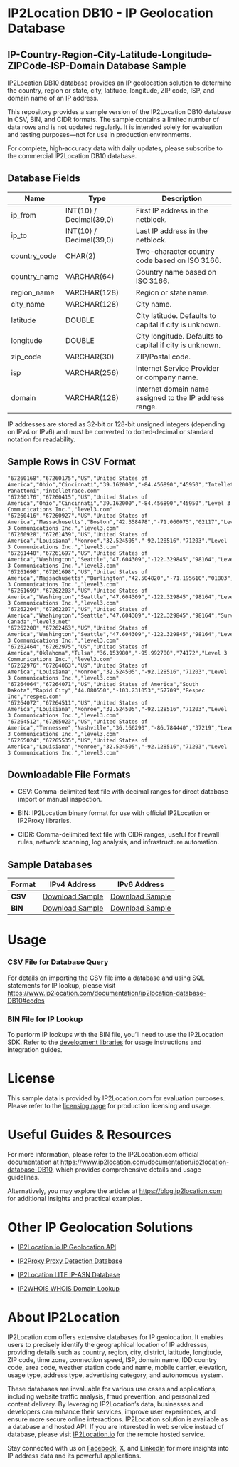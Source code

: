 # IP2Location DB10 - IP Geolocation Database

## IP-Country-Region-City-Latitude-Longitude-ZIPCode-ISP-Domain Database Sample

[IP2Location DB10 database](https://www.ip2location.com/database/db10-ip-country-region-city-latitude-longitude-zipcode-isp-domain) provides an IP geolocation solution to determine the country, region or state, city, latitude, longitude, ZIP code, ISP, and domain name of an IP address.

This repository provides a sample version of the IP2Location DB10 database in CSV, BIN, and CIDR formats. The sample contains a limited number of data rows and is not updated regularly. It is intended solely for evaluation and testing purposes—not for use in production environments.

For complete, high‑accuracy data with daily updates, please subscribe to the commercial IP2Location DB10 database.

## Database Fields

| **Name**        | **Type**                    | **Description**                                                                 |
|-----------------|-----------------------------|---------------------------------------------------------------------------------|
| ip_from         | INT(10) / Decimal(39,0)     | First IP address in the netblock.                                              |
| ip_to           | INT(10) / Decimal(39,0)     | Last IP address in the netblock.                                               |
| country_code    | CHAR(2)                     | Two-character country code based on ISO 3166.                                  |
| country_name    | VARCHAR(64)                 | Country name based on ISO 3166.                                                |
| region_name     | VARCHAR(128)                | Region or state name.                                                          |
| city_name       | VARCHAR(128)                | City name.                                                                     |
| latitude        | DOUBLE                      | City latitude. Defaults to capital if city is unknown.                         |
| longitude       | DOUBLE                      | City longitude. Defaults to capital if city is unknown.                        |
| zip_code         | VARCHAR(30)                 | ZIP/Postal code.                                                               |
| isp             | VARCHAR(256)                | Internet Service Provider or company name.                                     |
| domain          | VARCHAR(128)                | Internet domain name assigned to the IP address range.                         |

IP addresses are stored as 32-bit or 128-bit unsigned integers (depending on IPv4 or IPv6) and must be converted to dotted‑decimal or standard notation for readability.

## Sample Rows in CSV Format
```csv
"67260168","67260175","US","United States of America","Ohio","Cincinnati","39.162000","-84.456890","45950","Intelletrace Panattoni","intelletrace.com"
"67260176","67260415","US","United States of America","Ohio","Cincinnati","39.162000","-84.456890","45950","Level 3 Communications Inc.","level3.com"
"67260416","67260927","US","United States of America","Massachusetts","Boston","42.358478","-71.060075","02117","Level 3 Communications Inc.","level3.com"
"67260928","67261439","US","United States of America","Louisiana","Monroe","32.524505","-92.128516","71203","Level 3 Communications Inc.","level3.com"
"67261440","67261697","US","United States of America","Washington","Seattle","47.604309","-122.329845","98164","Level 3 Communications Inc.","level3.com"
"67261698","67261698","US","United States of America","Massachusetts","Burlington","42.504820","-71.195610","01803","Level 3 Communications Inc.","level3.com"
"67261699","67262203","US","United States of America","Washington","Seattle","47.604309","-122.329845","98164","Level 3 Communications Inc.","level3.com"
"67262204","67262207","US","United States of America","Washington","Seattle","47.604309","-122.329845","98164","Survitec Canada","level3.net"
"67262208","67262463","US","United States of America","Washington","Seattle","47.604309","-122.329845","98164","Level 3 Communications Inc.","level3.com"
"67262464","67262975","US","United States of America","Oklahoma","Tulsa","36.153980","-95.992780","74172","Level 3 Communications Inc.","level3.com"
"67262976","67264063","US","United States of America","Louisiana","Monroe","32.524505","-92.128516","71203","Level 3 Communications Inc.","level3.com"
"67264064","67264071","US","United States of America","South Dakota","Rapid City","44.080550","-103.231053","57709","Respec Inc","respec.com"
"67264072","67264511","US","United States of America","Louisiana","Monroe","32.524505","-92.128516","71203","Level 3 Communications Inc.","level3.com"
"67264512","67265023","US","United States of America","Tennessee","Nashville","36.166290","-86.784440","37219","Level 3 Communications Inc.","level3.com"
"67265024","67265535","US","United States of America","Louisiana","Monroe","32.524505","-92.128516","71203","Level 3 Communications Inc.","level3.com"
```

## Downloadable File Formats

- CSV: Comma-delimited text file with decimal ranges for direct database import or manual inspection.

- BIN: IP2Location binary format for use with official IP2Location or IP2Proxy libraries.

- CIDR: Comma-delimited text file with CIDR ranges, useful for firewall rules, network scanning, log analysis, and infrastructure automation.

## Sample Databases

| Format       | IPv4 Address                                                                                                         | IPv6 Address                                                                                                         |
|--------------|---------------------------------------------------------------------------------------------------------------------|---------------------------------------------------------------------------------------------------------------------|
| **CSV** | [Download Sample](https://github.com/ip2location/sample-databases/tree/main/IP2Location/DB10/ip2location-DB10-sample.ipv4.csv) | [Download Sample](https://github.com/ip2location/sample-databases/tree/main/IP2Location/DB10/ip2location-DB10-sample.ipv6.csv) |
| **BIN** | [Download Sample](https://github.com/ip2location/sample-databases/tree/main/IP2Location/DB10/ip2location-DB10-sample.ipv4.bin) | [Download Sample](https://github.com/ip2location/sample-databases/tree/main/IP2Location/DB10/ip2location-DB10-sample.ipv6.bin) |

# Usage

### CSV File for Database Query

For details on importing the CSV file into a database and using SQL statements for IP lookup, please visit <https://www.ip2location.com/documentation/ip2location-database-DB10#codes>

### BIN File for IP Lookup

To perform IP lookups with the BIN file, you’ll need to use the IP2Location SDK. Refer to the [development libraries](https://www.ip2location.com/development-libraries/) for usage instructions and integration guides.

# License

This sample data is provided by IP2Location.com for evaluation purposes. Please refer to the [licensing page](https://www.ip2location.com/licensing) for production licensing and usage.

# Useful Guides & Resources

For more information, please refer to the IP2Location.com official documentation at <https://www.ip2location.com/documentation/ip2location-database-DB10>, which provides comprehensive details and usage guidelines.

Alternatively, you may explore the articles at <https://blog.ip2location.com> for additional insights and practical examples.

# Other IP Geolocation Solutions

- [IP2Location.io IP Geolocation API](https://www.ip2location.io)

- [IP2Proxy Proxy Detection Database](https://www.ip2location.com/database/ip2proxy)

- [IP2Location LITE IP-ASN Database](https://lite.ip2location.com/database-asn)

- [IP2WHOIS WHOIS Domain Lookup](https://www.ip2whois.com/)

# About IP2Location

IP2Location.com offers extensive databases for IP geolocation. It enables users to precisely identify the geographical location of IP addresses, providing details such as country, region, city, district, latitude, longitude, ZIP code, time zone, connection speed, ISP, domain name, IDD country code, area code, weather station code and name, mobile carrier, elevation, usage type, address type, advertising category, and autonomous system.

These databases are invaluable for various use cases and applications, including website traffic analysis, fraud prevention, and personalized content delivery. By leveraging IP2Location’s data, businesses and developers can enhance their services, improve user experiences, and ensure more secure online interactions. IP2Location solution is available as a database and hosted API. If you are interested in web service instead of database, please visit [IP2Location.io](https://www.ip2location.io) for the remote hosted service.

Stay connected with us on [Facebook](https://www.facebook.com/ip2location), [X](https://x.com/ip2location), and [LinkedIn](https://www.linkedin.com/company/ip2location) for more insights into IP address data and its powerful applications.